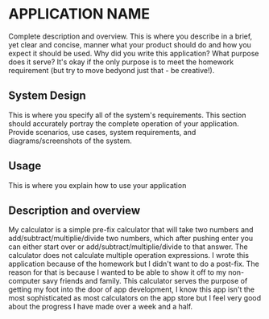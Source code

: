 # APPLICATION NAME
Complete description and overview.  This is where you describe in a brief, yet clear and concise, manner what your product should do and how you expect it should be used.  Why did you write this application?  What purpose does it serve?  It's okay if the only purpose is to meet the homework requirement (but try to move bedyond just that - be creative!).

## System Design 
This is where you specify all of the system's requirements.  This section should accurately portray the complete operation of your application.  Provide scenarios, use cases, system requirements, and diagrams/screenshots of the system.

## Usage
This is where you explain how to use your application

## Description and overview
My calculator is a simple pre-fix calculator that will take two numbers and add/subtract/multiplie/divide two numbers, which after pushing enter you can either start over or  add/subtract/multiplie/divide to that answer. The calculator does not calculate multiple operation expressions. I wrote this application because of the homework but I didn't want to do a post-fix. The reason for that is because I wanted to be able to show it off to my non-computer savy friends and family. This calculator serves the purpose of getting my foot into the door of app development, I know this app isn't the most sophisticated as most calculators on the app store but I feel very good about the progress I have made over a week and a half.
